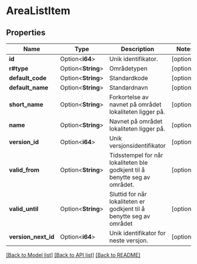 # AreaListItem

## Properties

Name | Type | Description | Notes
------------ | ------------- | ------------- | -------------
**id** | Option<**i64**> | Unik identifikator. | [optional]
**r#type** | Option<**String**> | Områdetypen | [optional]
**default_code** | Option<**String**> | Standardkode | [optional]
**default_name** | Option<**String**> | Standardnavn | [optional]
**short_name** | Option<**String**> | Forkortelse av navnet på området lokaliteten ligger på. | [optional]
**name** | Option<**String**> | Navnet på området lokaliteten ligger på. | [optional]
**version_id** | Option<**i64**> | Unik versjonsidentifikator | [optional]
**valid_from** | Option<**String**> | Tidsstempel for når lokaliteten ble godkjent til å benytte seg av området. | [optional]
**valid_until** | Option<**String**> | Sluttid for når lokaliteten er godkjent til å benytte seg av området | [optional]
**version_next_id** | Option<**i64**> | Unik identifikator for neste versjon. | [optional]

[[Back to Model list]](../README.md#documentation-for-models) [[Back to API list]](../README.md#documentation-for-api-endpoints) [[Back to README]](../README.md)


